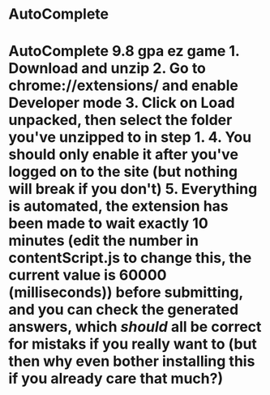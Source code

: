 # AutoComplete
 # AutoComplete  9.8 gpa ez game  1. Download and unzip 2. Go to chrome://extensions/ and enable Developer mode 3. Click on **Load unpacked**, then select the folder you've unzipped to in step 1. 4. You should only enable it after you've logged on to the site (but nothing will break if you don't) 5. Everything is automated, the extension has been made to wait exactly 10 minutes (edit the number in contentScript.js to change this, the current value is 60000 (milliseconds)) before submitting, and you can check the generated answers, which ***should*** all be correct for mistaks if you really want to (but then why even bother installing this if you already care that much?)
